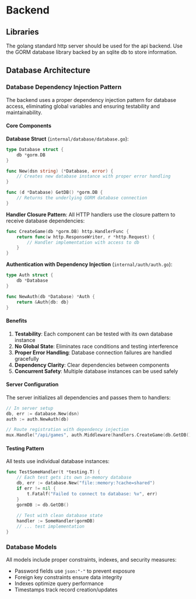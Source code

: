 # Backend

## Libraries

The golang standard http server should be used for the api backend.  Use the GORM database library backed by an sqlite db to store information.

## Database Architecture

### Database Dependency Injection Pattern

The backend uses a proper dependency injection pattern for database access, eliminating global variables and ensuring testability and maintainability.

#### Core Components

**Database Struct** (`internal/database/database.go`):
```go
type Database struct {
    db *gorm.DB
}

func New(dsn string) (*Database, error) {
    // Creates new database instance with proper error handling
}

func (d *Database) GetDB() *gorm.DB {
    // Returns the underlying GORM database connection
}
```

**Handler Closure Pattern**:
All HTTP handlers use the closure pattern to receive database dependencies:
```go
func CreateGame(db *gorm.DB) http.HandlerFunc {
    return func(w http.ResponseWriter, r *http.Request) {
        // Handler implementation with access to db
    }
}
```

**Authentication with Dependency Injection** (`internal/auth/auth.go`):
```go
type Auth struct {
    db *Database
}

func NewAuth(db *Database) *Auth {
    return &Auth{db: db}
}
```

#### Benefits

1. **Testability**: Each component can be tested with its own database instance
2. **No Global State**: Eliminates race conditions and testing interference
3. **Proper Error Handling**: Database connection failures are handled gracefully
4. **Dependency Clarity**: Clear dependencies between components
5. **Concurrent Safety**: Multiple database instances can be used safely

#### Server Configuration

The server initializes all dependencies and passes them to handlers:
```go
// In server setup
db, err := database.New(dsn)
auth := auth.NewAuth(db)

// Route registration with dependency injection
mux.Handle("/api/games", auth.Middleware(handlers.CreateGame(db.GetDB())))
```

#### Testing Pattern

All tests use individual database instances:
```go
func TestSomeHandler(t *testing.T) {
    // Each test gets its own in-memory database
    db, err := database.New("file::memory:?cache=shared")
    if err != nil {
        t.Fatalf("Failed to connect to database: %v", err)
    }
    gormDB := db.GetDB()
    
    // Test with clean database state
    handler := SomeHandler(gormDB)
    // ... test implementation
}
```

### Database Models

All models include proper constraints, indexes, and security measures:
- Password fields use `json:"-"` to prevent exposure
- Foreign key constraints ensure data integrity
- Indexes optimize query performance
- Timestamps track record creation/updates
